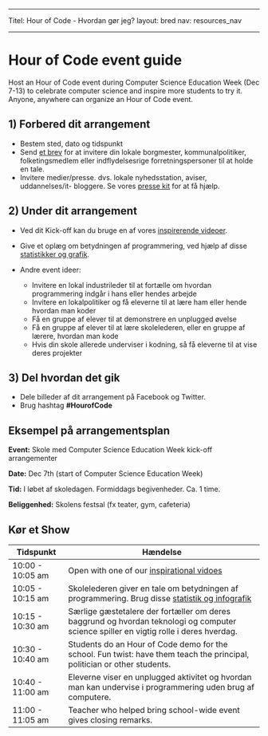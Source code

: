 * * *

Titel: Hour of Code - Hvordan gør jeg? layout: bred nav: resources_nav

* * *

# Hour of Code event guide

Host an Hour of Code event during Computer Science Education Week (Dec 7-13) to celebrate computer science and inspire more students to try it. Anyone, anywhere can organize an Hour of Code event.

## 1) Forbered dit arrangement

  * Bestem sted, dato og tidspunkt
  * Send [ et brev](<%= hoc_uri('https://docs.google.com/a/code.org/document/d/1eP41sKW7y0qq_JvkRIgZK8dWYICaGRZ4CCDETXa78wY/edit') %>) for at invitere din lokale borgmester, kommunalpolitiker, folketingsmedlem eller indflydelsesrige forretningspersoner til at holde en tale.
  * Invitere medier/presse. dvs. lokale nyhedsstation, aviser, uddannelses/it- bloggere. Se vores [ presse kit](<%= hoc_uri('/resources/press-kit') %>) for at få hjælp.

## 2) Under dit arrangement

  * Ved dit Kick-off kan du bruge en af vores [ inspirerende videoer](<%= hoc_uri('/resources#videos') %>).
  * Give et oplæg om betydningen af programmering, ved hjælp af disse [ statistikker og grafik](<%= hoc_uri('/resources/stats') %>).   
      
    
  * Andre event ideer: 
      * Invitere en lokal industrileder til at fortælle om hvordan programmering indgår i hans eller hendes arbejde
      * Invitere en lokalpolitiker og få eleverne til at lære ham eller hende hvordan man koder
      * Få en gruppe af elever til at demonstrere en unplugged øvelse
      * Få en gruppe af elever til at lære skolelederen, eller en gruppe af lærere, hvordan man kode
      * Hvis din skole allerede underviser i kodning, så få eleverne til at vise deres projekter

## 3) Del hvordan det gik

  * Dele billeder af dit arrangement på Facebook og Twitter. 
  * Brug hashtag **#HourofCode**

## Eksempel på arrangementsplan

**Event:** Skole med Computer Science Education Week kick-off arrangementer

**Date:** Dec 7th (start of Computer Science Education Week)

**Tid:** I løbet af skoledagen. Formiddags begivenheder. Ca. 1 time.

**Beliggenhed:** Skolens festsal (fx teater, gym, cafeteria)   
  


## Kør et Show

| Tidspunkt        | Hændelse                                                                                                                              |
| ---------------- | ------------------------------------------------------------------------------------------------------------------------------------- |
| 10:00 - 10:05 am | Open with one of our [inspirational vidoes](http://hourofcode.com/us/resources#videos)                                                |
| 10:05 - 10:15 am | Skolelederen giver en tale om betydningen af programmering. Brug disse [statistik og infografik](/resources/stats)                    |
| 10:15 - 10:30 am | Særlige gæstetalere der fortæller om deres baggrund og hvordan teknologi og computer science spiller en vigtig rolle i deres hverdag. |
| 10:30 - 10:40 am | Students do an Hour of Code demo for the school. Fun twist: have them teach the principal, politician or other students.              |
| 10:40 - 11:00 am | Eleverne viser en unplugged aktivitet og hvordan man kan undervise i programmering uden brug af computere.                            |
| 11:00 - 11:05 am | Teacher who helped bring school-wide event gives closing remarks.                                                                     |